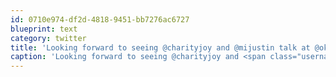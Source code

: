```yaml
---
id: 0710e974-df2d-4818-9451-bb7276ac6727
blueprint: text
category: twitter
title: 'Looking forward to seeing @charityjoy and @mijustin talk at @okdg next week ow.ly/1WkKYU'
caption: 'Looking forward to seeing @charityjoy and <span class="username username_linked">@<a href="https://twitter.com/mijustin" title="Justin Jackson">mijustin</a></span> talk at <span class="username username_linked">@<a href="https://twitter.com/okdg" title="OKDG">okdg</a></span> next week <a href="http://ow.ly/1WkKYU" title="http://ow.ly/1WkKYU" class="link link_untco">ow.ly/1WkKYU</a>'
---
```

